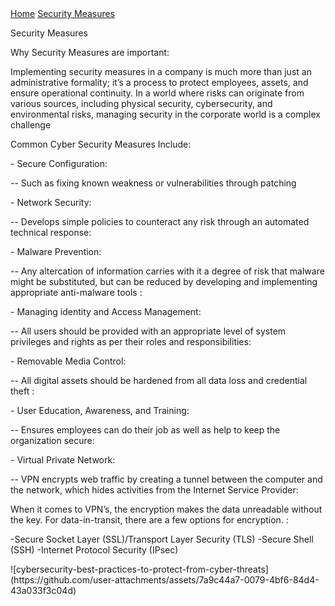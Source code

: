 <!DOCTYPE html>
<html lang="en">
<head>
    <meta charset="UTF-8">
    <meta name="viewport" content="width=device-width, initial-scale=1.0">
    <title>About Us</title>
	<link rel = "stylesheet" href = "https://cse005.github.io/style.css"/>
</head>
<body>
  <nav> 
    <a href = "https://cse005.github.io/website.html">Home</a>
    <a href = "https://cse005.github.io/.html">Security Measures</a>
  </nav>
   <p>Security Measures </p>
<p>Why Security Measures are important: </p>
<p>Implementing security measures in a company is much more than just an administrative formality;
		it’s a process to protect employees, assets, and ensure operational continuity. 
		In a world where risks can originate from various sources, including physical security, cybersecurity, and environmental risks,
		managing security in the corporate world is a complex challenge 
</p>
<p> Common Cyber Security Measures Include: </p>
<p> - Secure Configuration:
<p>-- Such as fixing known weakness or vulnerabilities through patching</p>
	 <p>- Network Security:</p>
	<p>    -- Develops simple policies to counteract any risk through an automated technical response: </p>
	<p> - Malware Prevention: </p>
	<p>    -- Any altercation of information carries with it a degree of risk that malware might be substituted,
		  but can be reduced by developing and implementing appropriate anti-malware tools :</p>
	<p> - Managing identity and Access Management: </p>
	 <p>   -- All users should be provided with an appropriate level of system privileges and rights as per their roles and responsibilities: </p>
	<p> - Removable Media Control: </p>
	 <p>  -- All digital assets should be hardened from all data loss and credential theft : </p>
	<p> - User Education, Awareness, and Training: </p>
	  <p> -- Ensures employees can do their job as well as help to keep the organization secure: </p>
	<p> - Virtual Private Network: </p>
	  <p> -- VPN encrypts web traffic by creating a tunnel between the computer and the network, which hides activities from the Internet Service Provider:</p>
 </p>
 <p>When it comes to VPN’s, the encryption makes the data unreadable without the key. For data-in-transit, there are a few options for encryption. :
<p> 	-Secure Socket Layer (SSL)/Transport Layer Security (TLS) 
		-Secure Shell (SSH) 
		-Internet Protocol Security (IPsec) 
</p>
	![cybersecurity-best-practices-to-protect-from-cyber-threats](https://github.com/user-attachments/assets/7a9c44a7-0079-4bf6-84d4-43a033f3c04d)
 
 
 
